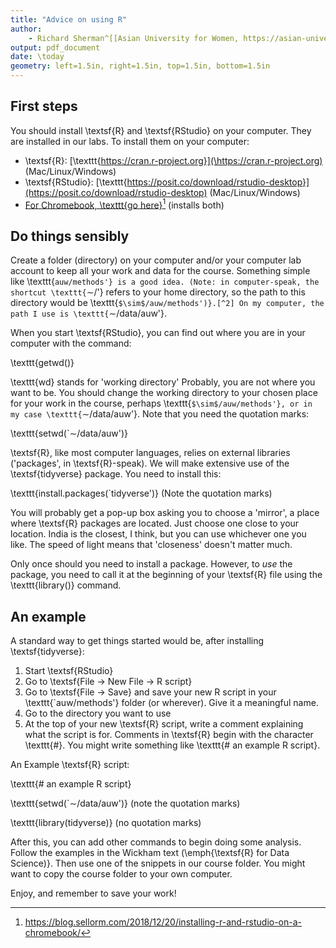 ```yaml
---
title: "Advice on using R"
author: 
    - Richard Sherman^[[Asian University for Women, https://asian-university.org/](https://asian-university.org/)]
output: pdf_document
date: \today
geometry: left=1.5in, right=1.5in, top=1.5in, bottom=1.5in
---
```


## First steps

You should install \textsf{R} and \textsf{RStudio} on your computer. They are installed in our labs. To install them on your computer:

- \textsf{R}: [\texttt{https://cran.r-project.org}](\https://cran.r-project.org) (Mac/Linux/Windows)
- \textsf{RStudio}: [\texttt{https://posit.co/download/rstudio-desktop}](https://posit.co/download/rstudio-desktop) (Mac/Linux/Windows)
- [For Chromebook, \texttt{go here}](https://blog.sellorm.com/2018/12/20/installing-r-and-rstudio-on-a-chromebook/)[^1] (installs both)

[^1]: https://blog.sellorm.com/2018/12/20/installing-r-and-rstudio-on-a-chromebook/

## Do things sensibly

Create a folder (directory) on your computer and/or your computer lab account to keep all your work and data for the course. Something simple like \texttt{`auw/methods'} is a good idea. (Note: in computer-speak, the shortcut \texttt{`$\sim$/'} refers to your home directory, so the path to this directory would be \texttt{`$\sim$/auw/methods')}.[^2] On my computer, the path I use is \texttt{`$\sim$/data/auw'}.

[^2]: This is true on \texttt{POSIX} systems, such as Mac and Linux. On Windows, \textsf{R} emulates \texttt{POSIX} (it uses forward slashes ( / ), not backslashes ( \\ ), and \texttt{$\sim$/}, not \\HOME\\etc.)

When you start \textsf{RStudio}, you can find out where you are in your computer with the command:

\texttt{getwd()}


\texttt{wd} stands for 'working directory' Probably, you are not where you want to be. You should change the working directory to your chosen place for your work in the course, perhaps \texttt{`$\sim$/auw/methods'}, or in my case \texttt{`$\sim$/data/auw'}. Note that you need the quotation marks:

\texttt{setwd(`$\sim$/data/auw')}

\textsf{R}, like most computer languages, relies on external libraries ('packages', in \textsf{R}-speak). We will make extensive use of the \textsf{tidyverse} package. You need to install this:


\texttt{install.packages(`tidyverse')} (Note the quotation marks)


You will probably get a pop-up box asking you to choose a 'mirror', a place where \textsf{R} packages are located. Just choose one close to your location. India is the closest, I think, but you can use whichever one you like. The speed of light means that 'closeness' doesn't matter much. 

Only once should you need to install a package. However, to *use* the package, you need to call it at the beginning of your \textsf{R} file using the \texttt{library()} command. 

## An example

A standard way to get things started would be, after installing \textsf{tidyverse}:


1. Start \textsf{RStudio}
2. Go to \textsf{File -> New File -> R script}
3. Go to \textsf{File -> Save} and save your new R script in your \texttt{`auw/methods'} folder (or wherever). Give it a meaningful name.
4. Go to the directory you want to use
5. At the top of your new \textsf{R} script, write a comment explaining what the script is for. Comments in \textsf{R} begin with the character \texttt{\#}. You might write something like \texttt{\# an example R script}.

An Example \textsf{R} script:

\texttt{\# an example R script}

\texttt{setwd(`$\sim$/data/auw')} (note the quotation marks)

\texttt{library(tidyverse)} (no quotation marks)

After this, you can add other commands to begin doing some analysis. Follow the examples in the Wickham text (\emph{\textsf{R} for Data Science)}. Then use one of the snippets in our course folder. You might want to copy the course folder to your own computer.

Enjoy, and remember to save your work!